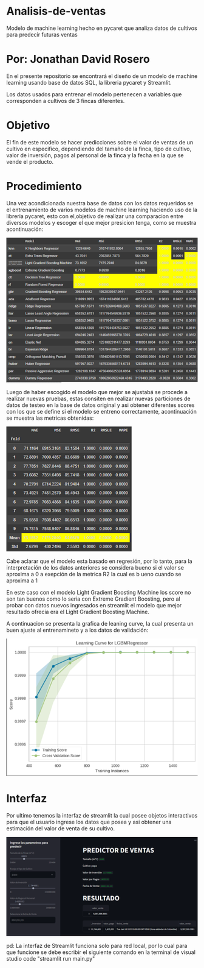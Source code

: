 # Analisis-de-ventas
Modelo de machine learning hecho en pycaret que analiza datos de cultivos para predecir futuras ventas

# Por: Jonathan David Rosero

En el presente repositorio se encontrará el diseño de un modelo de machine learning usando base de datos SQL, la libreria pycaret y Streamlit.

Los datos usados para entrenar el modelo pertenecen a variables que corresponden a cultivos de 3 fincas diferentes.

# Objetivo

El fin de este modelo se hacer predicciones sobre el valor de ventas de un cultivo en especifico, dependiendo del tamaño de la finca, tipo de cultivo, valor de inversión, pagos al personal de la finca y la fecha en la que se vende el producto.

# Procedimiento

Una vez acondicionada nuestra base de datos con los datos requeridos se el entrenamiento de varios modelos de machine learning haciendo uso de la libreria pycaret, esto con el,objetivo de realizar una comparacion entre diversos modelos y escoger el que mejor presicion tenga, como se muestra acontinuación:

![Alt text](image.png)

Luego de haber escogido el modelo que mejor se ajustabá se procede a realizar nuevas pruebas, estas consiten en realizar nuevas particiones de datos de testeo en la base de datos original y asi obtener diferentes scores con los que se define si el modelo se entreno correctamente, acontinuación se muestra las metricas obtenidas:

![Alt text](image-1.png)

Cabe aclarar que el modelo esta basado en regresión, por lo tanto, para la interpretación de los datos anteriores se considera bueno si el valor se aproxima a 0 a exepción de la metrica R2 la cual es b ueno cuando se aproxima a 1

En este caso con el modelo Light Gradient Boosting Machine los score no son tan buenos como lo seria con Extreme Gradient Boosting, pero al probar con datos nuevos ingresados en streamlit el modelo que mejor resultado ofrecia era el Light Gradient Boosting Machine.

A continuacion se presenta la grafica de leaning curve, la cual presenta un buen ajuste al entrenamineto y a los datos de validación:

![Alt text](image-2.png)

# Interfaz

Por ultimo tenemos la interfaz de streamlit la cual posee objetos interactivos para que el usuario ingrese los datos que posea y asi obtener una estimación del valor de venta de su cultivo.

![Alt text](image-3.png)

pd: La interfaz de Streamlit funciona solo para red local, por lo cual para que funcione se debe escribir el siguiente comando en la terminal de visual studio code "streamlit run main.py"